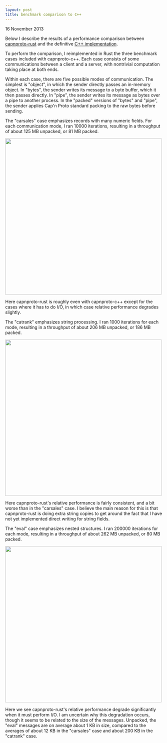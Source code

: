 ```yaml
---
layout: post
title: benchmark comparison to C++
---
```


16 November 2013

Below I describe the results of a
performance comparison between
[capnproto-rust](https://www.github.com/dwrensha/capnproto-rust)
and the definitive
[C++ implementation](https://www.github.com/kentonv/capnproto).


To perform the comparison,
I reimplemented in Rust the three benchmark cases
included with capnproto-c++.
Each case consists of some communications
between a client and a server,
with
nontrivial computation taking place at both ends.

Within each case,
there are five possible modes of communication.
The simplest is "object", in which the sender
directly passes an in-memory object.
In "bytes", the sender writes
its message to a byte buffer, which
it then passes directly.
In "pipe", the sender writes
its message as bytes over a pipe
to another process.
In the "packed" versions of "bytes" and "pipe",
the sender applies Cap'n Proto standard packing
to the raw bytes before sending.

The "carsales" case emphasizes
records with many numeric fields.
For each communication mode,
I ran 10000 iterations,
resulting in a
throughput of about 125 MB unpacked, or 81 MB packed.

<img src="{{site.baseurl}}/assets/carsales.png"
     width="500"/>

Here capnproto-rust is roughly even with capnproto-c++
except for the cases where it has to do I/O, in which case
relative performance degrades slightly.

The "catrank" emphasizes string processing.
I ran 1000 iterations for each mode, resulting in a
throughput of about 206 MB unpacked, or 186 MB packed.

<img src="{{site.baseurl}}/assets/catrank.png"
     width="500"/>

Here capnproto-rust's relative performance is fairly consistent,
and a bit worse than in the "carsales" case. I believe
the main reason for this is that capnproto-rust is doing extra string
copies to get around the fact that I have not yet implemented direct
writing for string fields.

The "eval" case emphasizes nested structures.
I ran 200000 iterations for each mode,
resulting in a throughput of about 262 MB unpacked,
or 80 MB packed.

<img src="{{site.baseurl}}/assets/eval.png"
     width="500"/>

Here we see capnproto-rust's relative performance degrade
significantly when it must perform I/O.
I am uncertain why this degradation occurs,
though it seems to be related to the size of the messages.
Unpacked, the "eval" messages
are on average about 1 KB in size,
compared to the averages
of about 12 KB in the "carsales" case
and about 200 KB in the "catrank" case.



